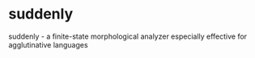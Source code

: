 suddenly
========

suddenly - a finite-state morphological analyzer especially effective for agglutinative languages
